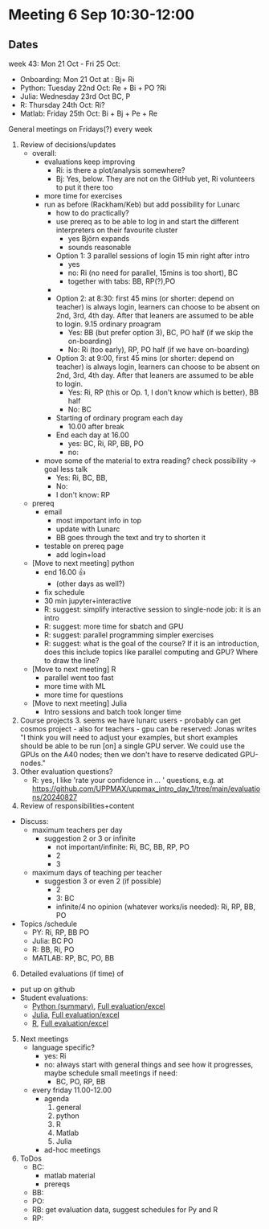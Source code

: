 # Meeting  6 Sep 10:30-12:00

## Dates

week 43: Mon 21 Oct - Fri 25 Oct:

- Onboarding: Mon 21 Oct at : Bj+ Ri
- Python: Tuesday 22nd Oct: Re + Bi + PO ?Ri
- Julia: Wednesday 23rd Oct BC, P
- R: Thursday 24th Oct: Ri?
- Matlab: Friday 25th Oct: Bi + Bj + Pe + Re

General meetings on Fridays(?) every week

1. Review of decisions/updates
    - overall:
        - evaluations keep improving
            - Ri: is there a plot/analysis somewhere?
            - Bj: Yes, below. They are not on the GitHub yet, Ri volunteers to put it there too
        - more time for exercises
        - run as before (Rackham/Keb) but add possibility for Lunarc
            - how to do practically?
            - use prereq as to be able to log in and start the different interpreters on their favourite cluster
                - yes Björn expands
                - sounds reasonable
            - Option 1: 3 parallel sessions of login 15 min right after intro
                - yes
                - no: Ri (no need for parallel, 15mins is too short), BC
                - together with tabs: BB, RP(?),PO
            -
            - Option 2: at 8:30: first 45 mins (or shorter: depend on teacher) is always login, learners can choose to be absent on 2nd, 3rd, 4th day. After that leaners are assumed to be able to login. 9.15 ordinary proagram
                - Yes: BB (but prefer option 3), BC, PO half (if we skip the on-boarding)
                - No: Ri (too early), RP, PO half (if we have on-boarding)
            - Option 3: at 9:00, first 45 mins (or shorter: depend on teacher) is always login, learners can choose to be absent on 2nd, 3rd, 4th day. After that leaners are assumed to be able to login.
                - Yes: Ri, RP (this or Op. 1, I don't know which is better), BB half
                - No: BC
            - Starting of ordinary program each day
                - 10.00 after break
            - End each day at 16.00
                - yes: BC, Ri, RP, BB, PO
                - no:
        - move some of the material to extra reading? check possibility -> goal less talk
            - Yes: Ri, BC, BB,
            - No:
            - I don't know: RP
    - prereq
        - email
            - most important info in top
            - update with Lunarc
            - BB goes through the text and try to shorten it
        - testable on prereq page
            - add login+load
    - [Move to next meeting] python
        - end 16.00 :+1:
            - (other days as well?)
        - fix schedule
        - 30 min jupyter+interactive
        - R: suggest: simplify interactive session to single-node job: it is an intro
        - R: suggest: more time for sbatch and GPU
        - R: suggest: parallel programming simpler exercises
        - R: suggest: what is the goal of the course? If it is an introduction, does this include topics like parallel computing and GPU? Where to draw the line?
    - [Move to next meeting] R
        - parallel went too fast
        - more time with ML
        - more time for questions
    - [Move to next meeting] Julia
        - Intro sessions and batch took longer time
2. Course projects
    3. seems we have lunarc users
        - probably can get cosmos project
        - also for teachers
        - gpu can be reserved: Jonas writes "I think you will need to adjust your examples, but short examples should be able to be run [on] a single GPU server. We could use the GPUs on the A40 nodes; then we don't have to reserve dedicated GPU-nodes."
4. Other evaluation questions?
    - R: yes, I like 'rate your confidence in ... ' questions, e.g. at  <https://github.com/UPPMAX/uppmax_intro_day_1/tree/main/evaluations/20240827>
5. Review of responsibilities+content

- Discuss:
    - maximum teachers per day
        - suggestion 2 or 3 or infinite
            - not important/infinite: Ri, BC, BB, RP, PO
            - 2
            - 3
    - maximum days of teaching per teacher
        - suggestion 3 or even 2 (if possible)
            - 2
            - 3: BC
            - infinite/4 no opinion (whatever works/is needed): Ri, RP, BB, PO
- Topics /schedule
    - PY: Ri, RP, BB PO
    - Julia: BC PO
    - R: BB, Ri, PO
    - MATLAB: RP, BC, PO, BB

6. Detailed evaluations (if time) of

- put up on github
- Student evaluations:
    - [Python (summary)](https://forms.office.com/Pages/AnalysisPage.aspx?AnalyzerToken=gYUW4FOr3fmmsYmBv20YfsRGEQUDXKUw&id=-aZLWjH1Mk-UZzmPGead5I9DA_EX6qtGpq8zJf2ohI1UMVpNM1dGUEhPVFpKUDVOUlBRWkgyUFlWMi4u), [Full evaluation/excel](https://docs.google.com/spreadsheets/d/13ABmZYPvu2orCWrKi8FL3QOlKGr9a_We/edit?usp=drive_link&ouid=100432443967881740194&rtpof=true&sd=true)
    - [Julia](https://forms.office.com/Pages/AnalysisPage.aspx?AnalyzerToken=gYUW4FOr3fmmsYmBv20YfsRGEQUDXKUw&id=-aZLWjH1Mk-UZzmPGead5I9DA_EX6qtGpq8zJf2ohI1UNlY3NFUwODFMWDlDVFhUUkRMS01CSkQzSS4u), [Full evaluation/excel](https://docs.google.com/spreadsheets/d/1LhDTDr48cdk3vNoREoVi9zN1qTm4eZeb/edit?usp=drive_link&ouid=100432443967881740194&rtpof=true&sd=true)
    - [R](https://forms.office.com/Pages/AnalysisPage.aspx?AnalyzerToken=gYUW4FOr3fmmsYmBv20YfsRGEQUDXKUw&id=-aZLWjH1Mk-UZzmPGead5I9DA_EX6qtGpq8zJf2ohI1UQ0NUU1pWQ0taNlE2V0JRUllDQlMwMkdXSi4u), [Full evaluation/excel](https://docs.google.com/spreadsheets/d/1prkvX3CF4IRsUnAfzoO1BLrw0TzQbwYN/edit?usp=drive_link&ouid=100432443967881740194&rtpof=true&sd=true)


5. Next meetings
    - language specific?
        - yes: Ri
        - no: always start with general things and see how it progresses, maybe schedule small meetings if need:
            - BC, PO, RP, BB
    - every friday 11.00-12.00
        - agenda
            1. general
            2. python
            3. R
            4. Matlab
            5. Julia
        - ad-hoc meetings
6. ToDos
    - BC:
        - matlab material
        - prereqs
    - BB:
    - PO:
    - RB: get evaluation data, suggest schedules for Py and R
    - RP:

